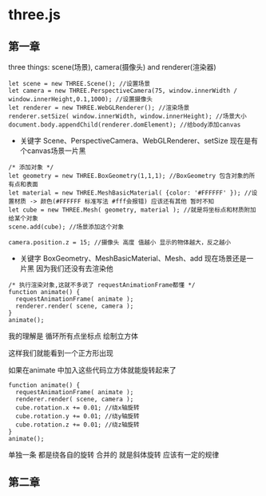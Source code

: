 # three.js

## 第一章

three things: scene(场景), camera(摄像头) and renderer(渲染器)

```
let scene = new THREE.Scene(); //设置场景
let camera = new THREE.PerspectiveCamera(75, window.innerWidth / window.innerHeight,0.1,1000); //设置摄像头
let renderer = new THREE.WebGLRenderer(); //渲染场景
renderer.setSize( window.innerWidth, window.innerHeight); //场景大小
document.body.appendChild(renderer.domElement); //给body添加canvas
```

- 关键字 Scene、PerspectiveCamera、WebGLRenderer、setSize
现在是有个canvas场景一片黑

```
/* 添加对象 */
let geometry = new THREE.BoxGeometry(1,1,1); //BoxGeometry 包含对象的所有点和表面
let material = new THREE.MeshBasicMaterial( {color: '#FFFFFF' }); //设置材质 -> 颜色(#FFFFFF 标准写法 #fff会报错) 应该还有其他 暂时不知
let cube = new THREE.Mesh( geometry, material ); //就是将坐标点和材质附加给某个对象
scene.add(cube); //场景添加这个对象

camera.position.z = 15; //摄像头 高度 值越小 显示的物体越大，反之越小
```

- 关键字 BoxGeometry、MeshBasicMaterial、Mesh、add
现在场景还是一片黑 因为我们还没有去渲染他

```
/* 执行渲染对象,这就不多说了 requestAnimationFrame都懂 */
function animate() {
  requestAnimationFrame( animate );
  renderer.render( scene, camera );
}
animate();
```
我的理解是 循环所有点坐标点 绘制立方体

这样我们就能看到一个正方形出现

如果在animate 中加入这些代码立方体就能旋转起来了
```
function animate() {
  requestAnimationFrame( animate );
  renderer.render( scene, camera );
  cube.rotation.x += 0.01; //绕x轴旋转
  cube.rotation.y += 0.01; //绕y轴旋转
  cube.rotation.z += 0.01; //绕z轴旋转
}
animate();
```
单独一条 都是绕各自的旋转
合并的 就是斜体旋转 应该有一定的规律


## 第二章
